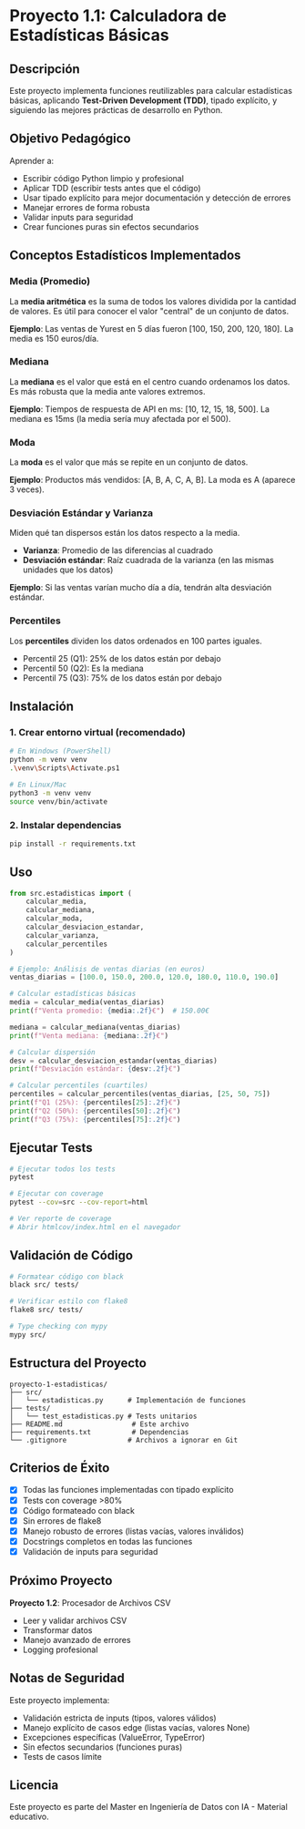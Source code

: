 # Proyecto 1.1: Calculadora de Estadísticas Básicas

## Descripción

Este proyecto implementa funciones reutilizables para calcular estadísticas básicas, aplicando **Test-Driven Development (TDD)**, tipado explícito, y siguiendo las mejores prácticas de desarrollo en Python.

## Objetivo Pedagógico

Aprender a:
- Escribir código Python limpio y profesional
- Aplicar TDD (escribir tests antes que el código)
- Usar tipado explícito para mejor documentación y detección de errores
- Manejar errores de forma robusta
- Validar inputs para seguridad
- Crear funciones puras sin efectos secundarios

## Conceptos Estadísticos Implementados

### Media (Promedio)
La **media aritmética** es la suma de todos los valores dividida por la cantidad de valores. Es útil para conocer el valor "central" de un conjunto de datos.

**Ejemplo**: Las ventas de Yurest en 5 días fueron [100, 150, 200, 120, 180]. La media es 150 euros/día.

### Mediana
La **mediana** es el valor que está en el centro cuando ordenamos los datos. Es más robusta que la media ante valores extremos.

**Ejemplo**: Tiempos de respuesta de API en ms: [10, 12, 15, 18, 500]. La mediana es 15ms (la media sería muy afectada por el 500).

### Moda
La **moda** es el valor que más se repite en un conjunto de datos.

**Ejemplo**: Productos más vendidos: [A, B, A, C, A, B]. La moda es A (aparece 3 veces).

### Desviación Estándar y Varianza
Miden qué tan dispersos están los datos respecto a la media.
- **Varianza**: Promedio de las diferencias al cuadrado
- **Desviación estándar**: Raíz cuadrada de la varianza (en las mismas unidades que los datos)

**Ejemplo**: Si las ventas varían mucho día a día, tendrán alta desviación estándar.

### Percentiles
Los **percentiles** dividen los datos ordenados en 100 partes iguales.
- Percentil 25 (Q1): 25% de los datos están por debajo
- Percentil 50 (Q2): Es la mediana
- Percentil 75 (Q3): 75% de los datos están por debajo

## Instalación

### 1. Crear entorno virtual (recomendado)

```bash
# En Windows (PowerShell)
python -m venv venv
.\venv\Scripts\Activate.ps1

# En Linux/Mac
python3 -m venv venv
source venv/bin/activate
```

### 2. Instalar dependencias

```bash
pip install -r requirements.txt
```

## Uso

```python
from src.estadisticas import (
    calcular_media,
    calcular_mediana,
    calcular_moda,
    calcular_desviacion_estandar,
    calcular_varianza,
    calcular_percentiles
)

# Ejemplo: Análisis de ventas diarias (en euros)
ventas_diarias = [100.0, 150.0, 200.0, 120.0, 180.0, 110.0, 190.0]

# Calcular estadísticas básicas
media = calcular_media(ventas_diarias)
print(f"Venta promedio: {media:.2f}€")  # 150.00€

mediana = calcular_mediana(ventas_diarias)
print(f"Venta mediana: {mediana:.2f}€")

# Calcular dispersión
desv = calcular_desviacion_estandar(ventas_diarias)
print(f"Desviación estándar: {desv:.2f}€")

# Calcular percentiles (cuartiles)
percentiles = calcular_percentiles(ventas_diarias, [25, 50, 75])
print(f"Q1 (25%): {percentiles[25]:.2f}€")
print(f"Q2 (50%): {percentiles[50]:.2f}€")
print(f"Q3 (75%): {percentiles[75]:.2f}€")
```

## Ejecutar Tests

```bash
# Ejecutar todos los tests
pytest

# Ejecutar con coverage
pytest --cov=src --cov-report=html

# Ver reporte de coverage
# Abrir htmlcov/index.html en el navegador
```

## Validación de Código

```bash
# Formatear código con black
black src/ tests/

# Verificar estilo con flake8
flake8 src/ tests/

# Type checking con mypy
mypy src/
```

## Estructura del Proyecto

```
proyecto-1-estadisticas/
├── src/
│   └── estadisticas.py      # Implementación de funciones
├── tests/
│   └── test_estadisticas.py # Tests unitarios
├── README.md                 # Este archivo
├── requirements.txt          # Dependencias
└── .gitignore               # Archivos a ignorar en Git
```

## Criterios de Éxito

- [x] Todas las funciones implementadas con tipado explícito
- [x] Tests con coverage >80%
- [x] Código formateado con black
- [x] Sin errores de flake8
- [x] Manejo robusto de errores (listas vacías, valores inválidos)
- [x] Docstrings completos en todas las funciones
- [x] Validación de inputs para seguridad

## Próximo Proyecto

**Proyecto 1.2**: Procesador de Archivos CSV
- Leer y validar archivos CSV
- Transformar datos
- Manejo avanzado de errores
- Logging profesional

## Notas de Seguridad

Este proyecto implementa:
- Validación estricta de inputs (tipos, valores válidos)
- Manejo explícito de casos edge (listas vacías, valores None)
- Excepciones específicas (ValueError, TypeError)
- Sin efectos secundarios (funciones puras)
- Tests de casos límite

## Licencia

Este proyecto es parte del Master en Ingeniería de Datos con IA - Material educativo.

